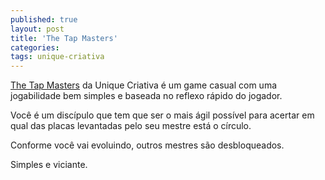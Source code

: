 ```yaml
---
published: true
layout: post
title: 'The Tap Masters'
categories: 
tags: unique-criativa
---
```

<a href="https://play.google.com/store/apps/details?id=com.uniquecriativa&amp;hl=pt_BR">The Tap Masters</a>
 da Unique Criativa é um game casual com uma jogabilidade bem simples e baseada no reflexo rápido do jogador.




Você é um discípulo que tem que ser o mais ágil possível para acertar em qual das placas levantadas pelo seu mestre está o círculo.

Conforme você vai evoluindo, outros mestres são desbloqueados.




Simples e viciante.